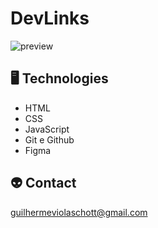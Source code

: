 # DevLinks

![preview](./.github/preview.png)

## 🖥️ Technologies

- HTML
- CSS
- JavaScript
- Git e Github
- Figma

## 👽 Contact

guilhermeviolaschott@gmail.com